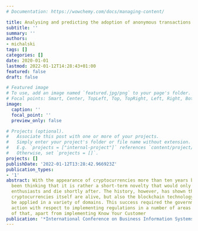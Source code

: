 ```yaml
---
# Documentation: https://wowchemy.com/docs/managing-content/

title: Analysing and predicting the adoption of anonymous transactions in cryptocurrencies
subtitle: ''
summary: ''
authors:
- michalski
tags: []
categories: []
date: 2020-01-01
lastmod: 2022-01-12T14:28:43+01:00
featured: false
draft: false

# Featured image
# To use, add an image named `featured.jpg/png` to your page's folder.
# Focal points: Smart, Center, TopLeft, Top, TopRight, Left, Right, BottomLeft, Bottom, BottomRight.
image:
  caption: ''
  focal_point: ''
  preview_only: false

# Projects (optional).
#   Associate this post with one or more of your projects.
#   Simply enter your project's folder or file name without extension.
#   E.g. `projects = ["internal-project"]` references `content/project/deep-learning/index.md`.
#   Otherwise, set `projects = []`.
projects: []
publishDate: '2022-01-12T13:28:42.966923Z'
publication_types:
- '1'
abstract: With the appearance of cryptocurrencies more than ten years back, many have
  been thinking that it is rather a short-term novelty that would only interest few
  enthusiasts and die shortly after. The history, however, has shown that not only
  cryptocurrencies itself are alive, but also the blockchain technology started to
  be applied in a variety of domains. This success required the governments to take
  action with respect to implementing regulations in a number of areas and, as a result
  of that, apart from implementing Know Your Customer
publication: '*International Conference on Business Information Systems*'
---
```

